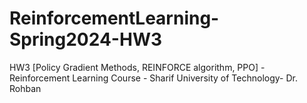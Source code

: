 # ReinforcementLearning-Spring2024-HW3
HW3 [Policy Gradient Methods, REINFORCE algorithm, PPO] - Reinforcement Learning Course - Sharif University of Technology- Dr. Rohban
